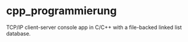 # cpp_programmierung
TCP/IP client-server console app in C/C++ with a file-backed linked list database.
